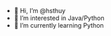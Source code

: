 - 👋 Hi, I’m @hsthuy
- 👀 I’m interested in Java/Python
- 🌱 I’m currently learning Python

<!---
hsthuy/hsthuy is a ✨ special ✨ repository because its `README.md` (this file) appears on your GitHub profile.
You can click the Preview link to take a look at your changes.
--->
